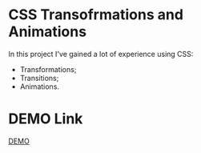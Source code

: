 # CSS Transofrmations and Animations
In this project I've gained a lot of experience using CSS:
- Transformations;
- Transitions;
- Animations.

# DEMO Link
[DEMO](https://css-transformations-animations.vercel.app/)